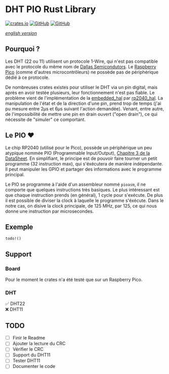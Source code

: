 # DHT PIO Rust Library

[![crates.io](https://img.shields.io/crates/v/dht-pio)](https://crates.io/crates/dht-pio) [![GitHub](https://img.shields.io/github/license/jnthbdn/rs-dht-pio)](https://opensource.org/licenses/MIT) [![GitHub](https://img.shields.io/badge/github-%23121011.svg?style=for-the-badge&logo=github&logoColor=white)](https://github.com/jnthbdn/rs-dht-pio)


_[english version](readme.md)_


## Pourquoi ?
Les DHT (22 ou 11) utilisent un protocole 1-Wire, qui n'est pas compatible avec le protocole du même nom de [Dallas Semicondutors](https://en.wikipedia.org/wiki/1-Wire). Le [Raspberry Pico](https://www.raspberrypi.com/products/raspberry-pi-pico/) (comme d'autres microcontrôleurs) ne possède pas de périphérique dédié à ce protocole. 

De nombreuses crates existes pour utiliser le DHT via un pin digital, mais après en avoir testée plusieurs, leur fonctionnement n'est pas fiable. Le problème vient de l'implémentation de la [embedded_hal](https://crates.io/crates/embedded-hal) par [rp2040_hal](https://crates.io/crates/rp2040-hal). La manipulation de l'état et de la direction d'une pin, prend trop de temps (j'ai pu mesure entre 2µs et 6µs suivant l'action demandée). Venant, entre autre, de l'impossibilité de mettre une pin en drain ouvert ("open drain"), ce qui nécessite de "simuler" ce comportant.

## Le PIO ❤️
Le chip RP2040 (utilisé pour le Pico), possède un périphérique un peu atypique nommée PIO (Programmable Input/Output), [Chapitre 3 de la DataSheet](https://datasheets.raspberrypi.com/rp2040/rp2040-datasheet.pdf). En simplifiant, le principe est de pouvoir faire tourner un petit programme (32 instruction max), qui s'éxécutera de manière indépendante. Il peut manipuler les GPIO et partager des informations avec le programme principal.

Le PIO se programme à l'aide d'un assembleur nommé `pioasm`, il ne comporte que quelques instructions très basiques. Le plus intéressant est que chaque instruction prends (en général), 1 cycle pour s'exécute. De plus il est possible de diviser la clock à laquelle le programme s'éxécute. Dans le notre cas, on disive la clock principale, de 125 MHz, par 125, ce qui nous donne une instruction par microsecondes.

## Exemple
`todo!()`

## Support
### Board
Pour le moment le crates n'a été testé que sur un Raspberry Pico.

### DHT
✅ DHT22  
❌ DHT11

## TODO
- [ ] Finir le Readme
- [ ] Ajouter la lecture du CRC
- [ ] Vérifier le CRC
- [ ] Support du DHT11
- [ ] Tester DHT11
- [ ] Documenter le code